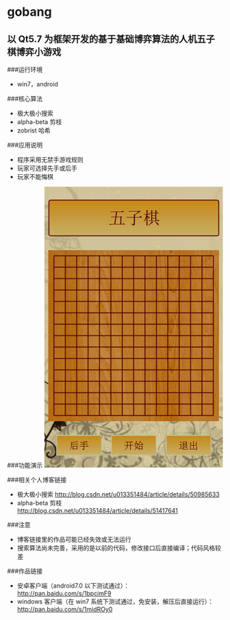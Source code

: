 gobang
========
以 Qt5.7 为框架开发的基于基础博弈算法的人机五子棋博弈小游戏
-------------------------------------------------------

###运行环境
* win7，android

###核心算法
* 极大极小搜索
* alpha-beta 剪枝
* zobrist 哈希

###应用说明
* 程序采用无禁手游戏规则
* 玩家可选择先手或后手
* 玩家不能悔棋

###功能演示
![image](https://github.com/QYPan/gobang/blob/master/example.gif)

###相关个人博客链接
* 极大极小搜索 http://blog.csdn.net/u013351484/article/details/50985633 
* alpha-beta 剪枝 http://blog.csdn.net/u013351484/article/details/51417641

###注意
* 博客链接里的作品可能已经失效或无法运行
* 搜索算法尚未完善，采用的是以前的代码，修改接口后直接编译；代码风格较差

###作品链接
* 安卓客户端（android7.0 以下测试通过）：http://pan.baidu.com/s/1bpcimF9
* windows 客户端（在 win7 系统下测试通过，免安装，解压后直接运行）：http://pan.baidu.com/s/1midROy0
